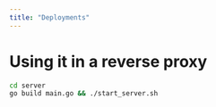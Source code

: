 ```yaml
---
title: "Deployments"
---
```


# Using it in a reverse proxy

```sh
cd server
go build main.go && ./start_server.sh
```